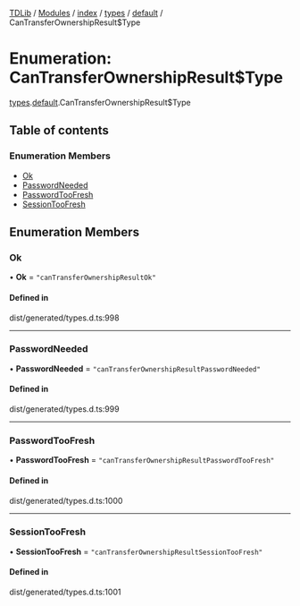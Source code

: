 [TDLib](../README.md) / [Modules](../modules.md) / [index](../modules/index.md) / [types](../modules/index.types.md) / [default](../modules/index.types.default.md) / CanTransferOwnershipResult$Type

# Enumeration: CanTransferOwnershipResult$Type

[types](../modules/index.types.md).[default](../modules/index.types.default.md).CanTransferOwnershipResult$Type

## Table of contents

### Enumeration Members

- [Ok](index.types.default.CanTransferOwnershipResult_Type.md#ok)
- [PasswordNeeded](index.types.default.CanTransferOwnershipResult_Type.md#passwordneeded)
- [PasswordTooFresh](index.types.default.CanTransferOwnershipResult_Type.md#passwordtoofresh)
- [SessionTooFresh](index.types.default.CanTransferOwnershipResult_Type.md#sessiontoofresh)

## Enumeration Members

### Ok

• **Ok** = ``"canTransferOwnershipResultOk"``

#### Defined in

dist/generated/types.d.ts:998

___

### PasswordNeeded

• **PasswordNeeded** = ``"canTransferOwnershipResultPasswordNeeded"``

#### Defined in

dist/generated/types.d.ts:999

___

### PasswordTooFresh

• **PasswordTooFresh** = ``"canTransferOwnershipResultPasswordTooFresh"``

#### Defined in

dist/generated/types.d.ts:1000

___

### SessionTooFresh

• **SessionTooFresh** = ``"canTransferOwnershipResultSessionTooFresh"``

#### Defined in

dist/generated/types.d.ts:1001
